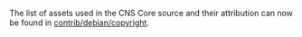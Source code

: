 The list of assets used in the CNS Core source and their attribution can now be found in [contrib/debian/copyright](../contrib/debian/copyright).
